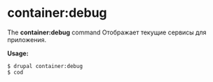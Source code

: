 # container:debug
The **container:debug** command Отображает текущие сервисы для приложения.

**Usage:**
```
$ drupal container:debug 
$ cod  
```

